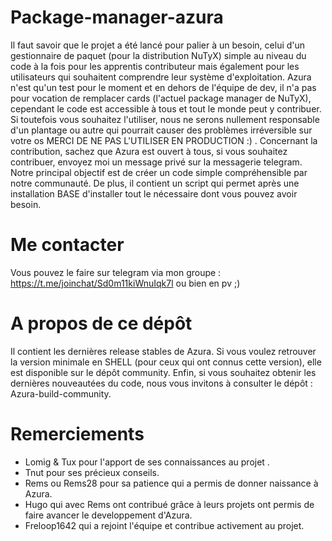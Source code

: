 # Package-manager-azura

Il faut savoir que le projet a été lancé pour palier à un besoin, celui d'un gestionnaire de paquet (pour la distribution NuTyX) simple au niveau du code à la fois pour les apprentis contributeur mais également pour les utilisateurs qui souhaitent comprendre leur système d'exploitation. Azura n'est qu'un test pour le moment et en dehors de l'équipe de dev, il n'a pas pour vocation de remplacer cards (l'actuel package manager de NuTyX), cependant le code est accessible à tous et tout le monde peut y contribuer. Si toutefois vous souhaitez l'utiliser, nous ne serons nullement responsable d'un plantage ou autre qui pourrait causer des problèmes irréversible sur votre os MERCI DE NE PAS L'UTILISER EN PRODUCTION :) . Concernant la contribution, sachez que Azura est ouvert à tous, si vous souhaitez contribuer, envoyez moi un message privé sur la messagerie telegram. Notre principal objectif est de créer un code simple compréhensible par notre communauté.
De plus, il contient un script qui permet après une installation BASE d'installer tout le nécessaire dont vous pouvez avoir besoin.

# Me contacter

Vous pouvez le faire sur telegram via mon groupe : https://t.me/joinchat/Sd0m11kiWnuIqk7l ou bien en pv ;)

# A propos de ce dépôt
Il contient les dernières release stables de Azura. Si vous voulez retrouver la version minimale en SHELL (pour ceux qui ont connus cette version), elle est disponible sur le dépôt community. Enfin, si vous souhaitez obtenir les dernières nouveautées du code, nous vous invitons à consulter le dépôt : Azura-build-community.

# Remerciements 

- Lomig & Tux pour l'apport de ses connaissances au projet .
- Tnut pour ses précieux conseils.
- Rems ou Rems28 pour sa patience qui a permis de donner naissance à Azura.
- Hugo qui avec Rems ont contribué grâce à leurs projets ont permis de faire avancer le developpement d'Azura.
- Freloop1642 qui a rejoint l'équipe et contribue activement au projet.
